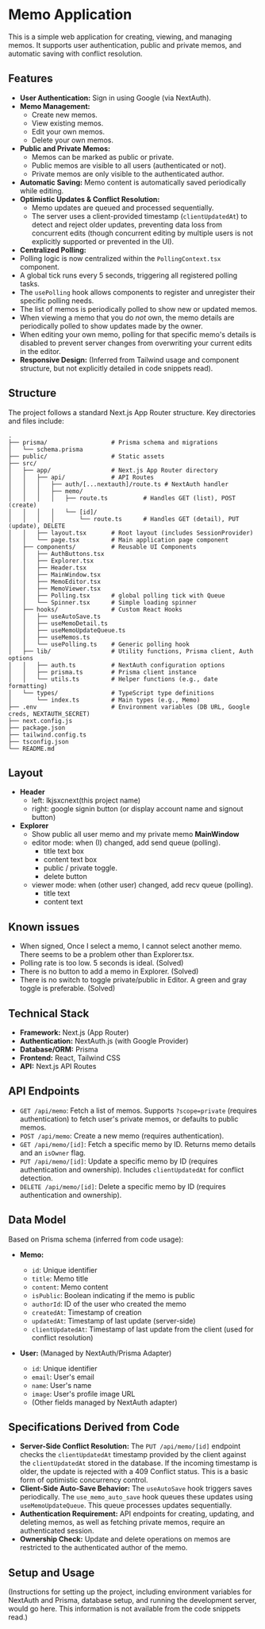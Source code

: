 # Memo Application

This is a simple web application for creating, viewing, and managing memos. It supports user authentication, public and private memos, and automatic saving with conflict resolution.

## Features

- **User Authentication:** Sign in using Google (via NextAuth).
- **Memo Management:**
  - Create new memos.
  - View existing memos.
  - Edit your own memos.
  - Delete your own memos.
- **Public and Private Memos:**
  - Memos can be marked as public or private.
  - Public memos are visible to all users (authenticated or not).
  - Private memos are only visible to the authenticated author.
- **Automatic Saving:** Memo content is automatically saved periodically while editing.
- **Optimistic Updates & Conflict Resolution:**
  - Memo updates are queued and processed sequentially.
  - The server uses a client-provided timestamp (`clientUpdatedAt`) to detect and reject older updates, preventing data loss from concurrent edits (though concurrent editing by multiple users is not explicitly supported or prevented in the UI).
- **Centralized Polling:**
 - Polling logic is now centralized within the `PollingContext.tsx` component.
 - A global tick runs every 5 seconds, triggering all registered polling tasks.
 - The `usePolling` hook allows components to register and unregister their specific polling needs.
 - The list of memos is periodically polled to show new or updated memos.
 - When viewing a memo that you do *not* own, the memo details are periodically polled to show updates made by the owner.
 - When editing your own memo, polling for that specific memo's details is disabled to prevent server changes from overwriting your current edits in the editor.
- **Responsive Design:** (Inferred from Tailwind usage and component structure, but not explicitly detailed in code snippets read).

## Structure

The project follows a standard Next.js App Router structure. Key directories and files include:
```
.
├── prisma/                  # Prisma schema and migrations
│   └── schema.prisma
├── public/                  # Static assets
├── src/
│   ├── app/                 # Next.js App Router directory
│   │   ├── api/             # API Routes
│   │   │   ├── auth/[...nextauth]/route.ts # NextAuth handler
│   │   │   ├── memo/
│   │   │   │   ├── route.ts          # Handles GET (list), POST (create)
│   │   │   │   └── [id]/
│   │   │   │       └── route.ts      # Handles GET (detail), PUT (update), DELETE
│   │   ├── layout.tsx       # Root layout (includes SessionProvider)
│   │   └── page.tsx         # Main application page component
│   ├── components/          # Reusable UI Components
│   │   ├── AuthButtons.tsx
│   │   ├── Explorer.tsx
│   │   ├── Header.tsx
│   │   ├── MainWindow.tsx
│   │   ├── MemoEditor.tsx
│   │   ├── MemoViewer.tsx
│   │   ├── Polling.tsx      # global polling tick with Queue
│   │   └── Spinner.tsx      # Simple loading spinner
│   ├── hooks/               # Custom React Hooks
│   │   ├── useAutoSave.ts
│   │   ├── useMemoDetail.ts
│   │   ├── useMemoUpdateQueue.ts
│   │   ├── useMemos.ts
│   │   └── usePolling.ts    # Generic polling hook
│   ├── lib/                 # Utility functions, Prisma client, Auth options
│   │   ├── auth.ts          # NextAuth configuration options
│   │   ├── prisma.ts        # Prisma client instance
│   │   └── utils.ts         # Helper functions (e.g., date formatting)
│   └── types/               # TypeScript type definitions
│       └── index.ts         # Main types (e.g., Memo)
├── .env                     # Environment variables (DB URL, Google creds, NEXTAUTH_SECRET)
├── next.config.js
├── package.json
├── tailwind.config.ts
├── tsconfig.json
└── README.md
```

## Layout
- **Header** 
  - left: lkjsxcnext(this project name)
  - right: google signin button (or display account name and signout button)
- **Explorer**
  - Show public all user memo and my private memo
  **MainWindow** 
  - editor mode: when (I) changed, add send queue (polling).
    - title text box
    - content text box
    - public / private toggle.
    - delete button
  - viewer mode: when (other user) changed, add recv queue (polling).
    - title text 
    - content text

## Known issues
- When signed, Once I select a memo, I cannot select another memo. There seems to be a problem other than Explorer.tsx.
- Polling rate is too low. 5 seconds is ideal. (Solved)
- There is no button to add a memo in Explorer. (Solved)
- There is no switch to toggle private/public in Editor. A green and gray toggle is preferable. (Solved)

## Technical Stack

- **Framework:** Next.js (App Router)
- **Authentication:** NextAuth.js (with Google Provider)
- **Database/ORM:** Prisma
- **Frontend:** React, Tailwind CSS
- **API:** Next.js API Routes

## API Endpoints

- `GET /api/memo`: Fetch a list of memos. Supports `?scope=private` (requires authentication) to fetch user's private memos, or defaults to public memos.
- `POST /api/memo`: Create a new memo (requires authentication).
- `GET /api/memo/[id]`: Fetch a specific memo by ID. Returns memo details and an `isOwner` flag.
- `PUT /api/memo/[id]`: Update a specific memo by ID (requires authentication and ownership). Includes `clientUpdatedAt` for conflict detection.
- `DELETE /api/memo/[id]`: Delete a specific memo by ID (requires authentication and ownership).

## Data Model

Based on Prisma schema (inferred from code usage):

- **Memo:**
  - `id`: Unique identifier
  - `title`: Memo title
  - `content`: Memo content
  - `isPublic`: Boolean indicating if the memo is public
  - `authorId`: ID of the user who created the memo
  - `createdAt`: Timestamp of creation
  - `updatedAt`: Timestamp of last update (server-side)
  - `clientUpdatedAt`: Timestamp of last update from the client (used for conflict resolution)

- **User:** (Managed by NextAuth/Prisma Adapter)
  - `id`: Unique identifier
  - `email`: User's email
  - `name`: User's name
  - `image`: User's profile image URL
  - (Other fields managed by NextAuth adapter)

## Specifications Derived from Code

- **Server-Side Conflict Resolution:** The `PUT /api/memo/[id]` endpoint checks the `clientUpdatedAt` timestamp provided by the client against the `clientUpdatedAt` stored in the database. If the incoming timestamp is older, the update is rejected with a 409 Conflict status. This is a basic form of optimistic concurrency control.
- **Client-Side Auto-Save Behavior:** The `useAutoSave` hook triggers saves periodically. The `use_memo_auto_save` hook queues these updates using `useMemoUpdateQueue`. This queue processes updates sequentially.
- **Authentication Requirement:** API endpoints for creating, updating, and deleting memos, as well as fetching private memos, require an authenticated session.
- **Ownership Check:** Update and delete operations on memos are restricted to the authenticated author of the memo.

## Setup and Usage

(Instructions for setting up the project, including environment variables for NextAuth and Prisma, database setup, and running the development server, would go here. This information is not available from the code snippets read.)